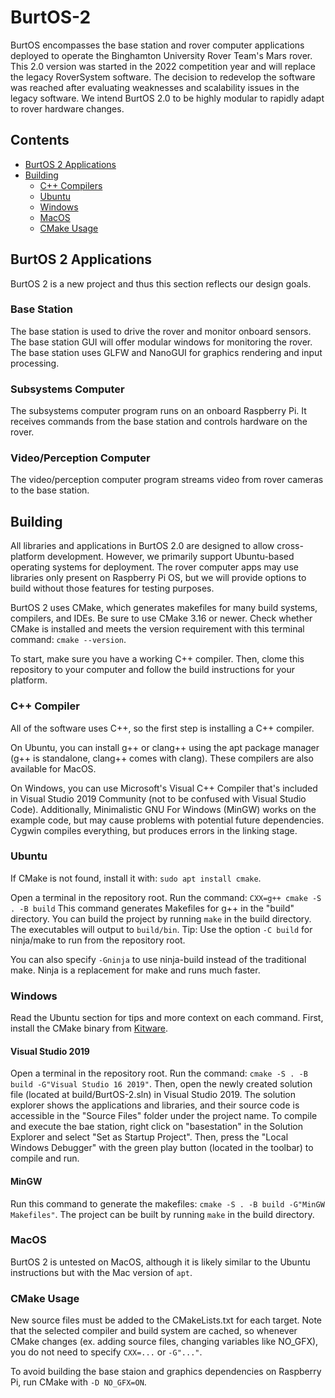 # BurtOS-2
BurtOS encompasses the base station and rover computer applications deployed to operate the Binghamton University Rover Team's Mars rover. This 2.0 version was started in the 2022 competition year and will replace the legacy RoverSystem software. The decision to redevelop the software was reached after evaluating weaknesses and scalability issues in the legacy software. We intend BurtOS 2.0 to be highly modular to rapidly adapt to rover hardware changes.

## Contents
- [BurtOS 2 Applications](#burtos-2-applications)
- [Building](#building)
  - [C++ Compilers](#c-compiler)
  - [Ubuntu](#ubuntu)
  - [Windows](#windows)
  - [MacOS](#macos)
  - [CMake Usage](#cmake-usage)

## BurtOS 2 Applications
BurtOS 2 is a new project and thus this section reflects our design goals.

### Base Station
The base station is used to drive the rover and monitor onboard sensors. The base station GUI will offer modular windows for monitoring the rover. The base station uses GLFW and NanoGUI for graphics rendering and input processing.

### Subsystems Computer
The subsystems computer program runs on an onboard Raspberry Pi. It receives commands from the base station and controls hardware on the rover.

### Video/Perception Computer
The video/perception computer program streams video from rover cameras to the base station.

## Building
All libraries and applications in BurtOS 2.0 are designed to allow cross-platform development. However, we primarily support Ubuntu-based operating systems for deployment. The rover computer apps may use libraries only present on Raspberry Pi OS, but we will provide options to build without those features for testing purposes.

BurtOS 2 uses CMake, which generates makefiles for many build systems, compilers, and IDEs. Be sure to use CMake 3.16 or newer. Check whether CMake is installed and meets the version requirement with this terminal command: `cmake --version`.

To start, make sure you have a working C++ compiler. Then, clome this repository to your computer and follow the build instructions for your platform.

### C++ Compiler
All of the software uses C++, so the first step is installing a C++ compiler.

On Ubuntu, you can install g++ or clang++ using the apt package manager (g++ is standalone, clang++ comes with clang). These compilers are also available for MacOS.

On Windows, you can use Microsoft's Visual C++ Compiler that's included in Visual Studio 2019 Community (not to be confused with Visual Studio Code). Additionally, Minimalistic GNU For Windows (MinGW) works on the example code, but may cause problems with potential future dependencies. Cygwin compiles everything, but produces errors in the linking stage.

### Ubuntu
If CMake is not found, install it with: `sudo apt install cmake`.

Open a terminal in the repository root. Run the command: `CXX=g++ cmake -S . -B build` This command generates Makefiles for g++ in the "build" directory. You can build the project by running `make` in the build directory. The executables will output to `build/bin`. Tip: Use the option `-C build` for ninja/make to run from the repository root.

You can also specify `-Gninja` to use ninja-build instead of the traditional make. Ninja is a replacement for make and runs much faster.

### Windows
Read the Ubuntu section for tips and more context on each command.
First, install the CMake binary from [Kitware](https://cmake.org/download/).
#### Visual Studio 2019
Open a terminal in the repository root. Run the command: `cmake -S . -B build -G"Visual Studio 16 2019"`. Then, open the newly created solution file (located at build/BurtOS-2.sln) in Visual Studio 2019. The solution explorer shows the applications and libraries, and their source code is accessible in the "Source Files" folder under the project name. To compile and execute the bae station, right click on "basestation" in the Solution Explorer and select "Set as Startup Project". Then, press the "Local Windows Debugger" with the green play button (located in the toolbar) to compile and run.

#### MinGW
Run this command to generate the makefiles: `cmake -S . -B build -G"MinGW Makefiles"`. The project can be built by running `make` in the build directory.

### MacOS
BurtOS 2 is untested on MacOS, although it is likely similar to the Ubuntu instructions but with the Mac version of `apt`.

### CMake Usage
New source files must be added to the CMakeLists.txt for each target. Note that the selected compiler and build system are cached, so whenever CMake changes (ex. adding source files, changing variables like NO_GFX), you do not need to specify `CXX=...` or `-G"..."`.

To avoid building the base staion and graphics dependencies on Raspberry Pi, run CMake with `-D NO_GFX=ON`.
